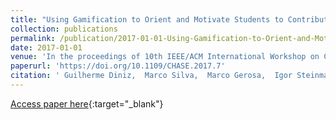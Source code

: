 ```yaml
---
title: "Using Gamification to Orient and Motivate Students to Contribute to OSS Projects"
collection: publications
permalink: /publication/2017-01-01-Using-Gamification-to-Orient-and-Motivate-Students-to-Contribute-to-OSS-Projects
date: 2017-01-01
venue: 'In the proceedings of 10th IEEE/ACM International Workshop on Cooperative and Human Aspects of Software Engineering, CHASE@ICSE 2017, Buenos Aires, Argentina, May 23, 2017'
paperurl: 'https://doi.org/10.1109/CHASE.2017.7'
citation: ' Guilherme Diniz,  Marco Silva,  Marco Gerosa,  Igor Steinmacher, &quot;Using Gamification to Orient and Motivate Students to Contribute to OSS Projects.&quot; In the proceedings of 10th IEEE/ACM International Workshop on Cooperative and Human Aspects of Software Engineering, CHASE@ICSE 2017, Buenos Aires, Argentina, May 23, 2017, 2017.'
---
```

[Access paper here](https://doi.org/10.1109/CHASE.2017.7){:target="_blank"}
